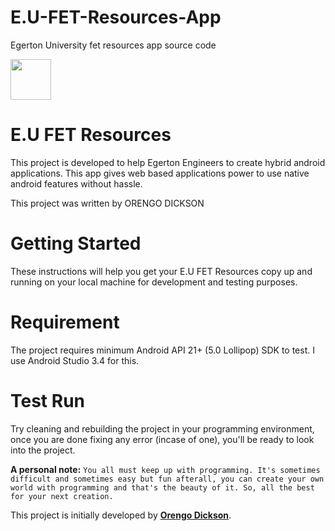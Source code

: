 # E.U-FET-Resources-App
Egerton University fet resources app source code

<a href="https://github.com/mgks/Android-SmartWebView/"><img src="https://yt3.ggpht.com/a/AGF-l79xxreM4k5oq1461DmD_7zVybAxjqJXIitf8A=s900-mo-c-c0xffffffff-rj-k-no" width="65"></a>

# E.U FET Resources

This project is developed to help Egerton Engineers to create hybrid android applications. This app gives web based applications power to use native android features without hassle.

This project was written by ORENGO DICKSON

# Getting Started
These instructions will help you get your E.U FET Resources copy up and running on your local machine for development and testing purposes.


# Requirement
The project requires minimum Android API 21+ (5.0 Lollipop) SDK to test. I use Android Studio 3.4 for this.

# Test Run
Try cleaning and rebuilding the project in your programming environment, once you are done fixing any error (incase of one), you'll be ready to look into the project.



**A personal note:** `You all must keep up with programming. It's sometimes difficult and sometimes easy but fun afterall, you can create your own world with programming and that's the beauty of it. So, all the best for your next creation.`

This project is initially developed by **[Orengo Dickson](hhttps://github.com/dicksonorengo)**.

